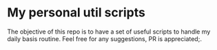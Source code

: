# My personal util scripts

The objective of this repo is to have a set of useful scripts to handle my daily basis routine.
Feel free for any suggestions, PR is appreciated;.

